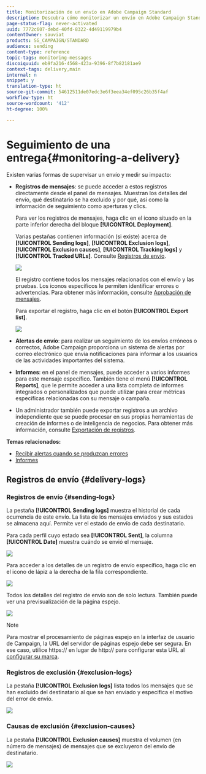 ```yaml
---
title: Monitorización de un envío en Adobe Campaign Standard
description: Descubra cómo monitorizar un envío en Adobe Campaign Standard.
page-status-flag: never-activated
uuid: 7772c607-debd-40fd-8322-4d49119979b4
contentOwner: sauviat
products: SG_CAMPAIGN/STANDARD
audience: sending
content-type: reference
topic-tags: monitoring-messages
discoiquuid: eb9fa216-4568-423a-9396-8f7b82181ae9
context-tags: delivery,main
internal: n
snippet: y
translation-type: ht
source-git-commit: 54612511de07edc3e6f3eea34ef095c26b35f4af
workflow-type: ht
source-wordcount: '412'
ht-degree: 100%

---
```



# Seguimiento de una entrega{#monitoring-a-delivery}

Existen varias formas de supervisar un envío y medir su impacto:

* **Registros de mensajes**: se puede acceder a estos registros directamente desde el panel de mensajes. Muestran los detalles del envío, qué destinatario se ha excluido y por qué, así como la información de seguimiento como aperturas y clics.

   Para ver los registros de mensajes, haga clic en el icono situado en la parte inferior derecha del bloque **[!UICONTROL Deployment]**.

   Varias pestañas contienen información (si existe) acerca de **[!UICONTROL Sending logs]**, **[!UICONTROL Exclusion logs]**, **[!UICONTROL Exclusion causes]**, **[!UICONTROL Tracking logs]** y **[!UICONTROL Tracked URLs]**. Consulte [Registros de envío](#delivery-logs).

   ![](assets/sending_delivery1.png)

   El registro contiene todos los mensajes relacionados con el envío y las pruebas. Los iconos específicos le permiten identificar errores o advertencias. Para obtener más información, consulte [Aprobación de mensajes](../../sending/using/previewing-messages.md).

   Para exportar el registro, haga clic en el botón **[!UICONTROL Export list]**.

   ![](assets/sending_delivery2.png)

* **Alertas de envío**: para realizar un seguimiento de los envíos erróneos o correctos, Adobe Campaign proporciona un sistema de alertas por correo electrónico que envía notificaciones para informar a los usuarios de las actividades importantes del sistema.
* **Informes**: en el panel de mensajes, puede acceder a varios informes para este mensaje específico. También tiene el menú **[!UICONTROL Reports]**, que le permite acceder a una lista completa de informes integrados o personalizados que puede utilizar para crear métricas específicas relacionadas con su mensaje o campaña.
* Un administrador también puede exportar registros a un archivo independiente que se puede procesar en sus propias herramientas de creación de informes o de inteligencia de negocios. Para obtener más información, consulte [Exportación de registros](../../automating/using/exporting-logs.md).

**Temas relacionados:**

* [Recibir alertas cuando se produzcan errores](../../sending/using/receiving-alerts-when-failures-happen.md)
* [Informes](../../reporting/using/about-dynamic-reports.md)

## Registros de envío {#delivery-logs}

### Registros de envío {#sending-logs}

La pestaña **[!UICONTROL Sending logs]** muestra el historial de cada ocurrencia de este envío. La lista de los mensajes enviados y sus estados se almacena aquí. Permite ver el estado de envío de cada destinatario.

Para cada perfil cuyo estado sea **[!UICONTROL Sent]**, la columna **[!UICONTROL Date]** muestra cuándo se envió el mensaje.

![](assets/sending_delivery3.png)

Para acceder a los detalles de un registro de envío específico, haga clic en el icono de lápiz a la derecha de la fila correspondiente.

![](assets/sending_access-sending-log.png)

Todos los detalles del registro de envío son de solo lectura. También puede ver una previsualización de la página espejo.

![](assets/sending_sending-log.png)

>[!NOTE]
>
>Para mostrar el procesamiento de páginas espejo en la interfaz de usuario de Campaign, la URL del servidor de páginas espejo debe ser segura. En ese caso, utilice https:// en lugar de http:// para configurar esta URL al [configurar su marca](../../administration/using/branding.md#configuring-and-using-brands).

### Registros de exclusión {#exclusion-logs}

La pestaña **[!UICONTROL Exclusion logs]** lista todos los mensajes que se han excluido del destinatario al que se han enviado y especifica el motivo del error de envío.

![](assets/sending_delivery4.png)

### Causas de exclusión {#exclusion-causes}

La pestaña **[!UICONTROL Exclusion causes]** muestra el volumen (en número de mensajes) de mensajes que se excluyeron del envío de destinatario.

![](assets/sending_delivery5.png)
